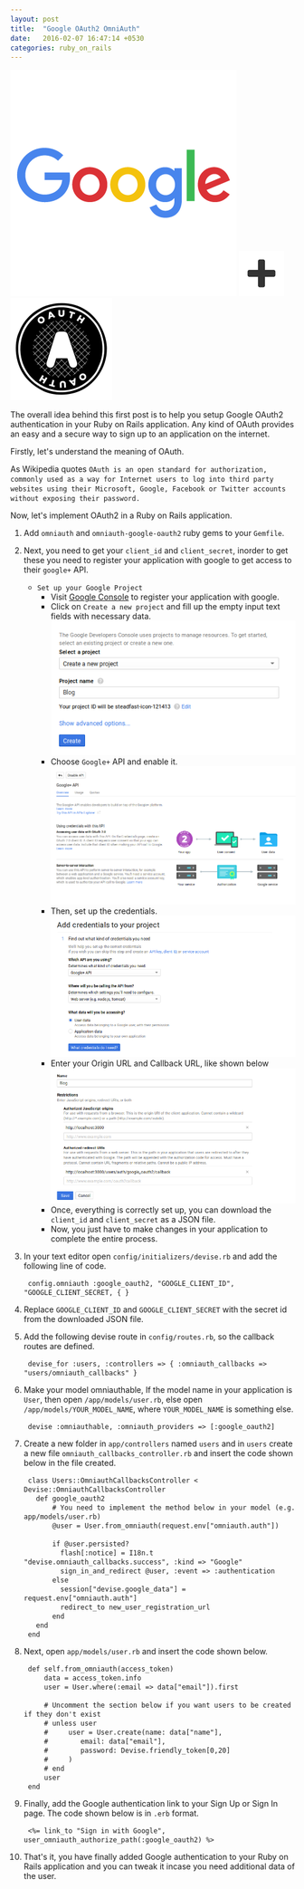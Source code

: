 ```yaml
---
layout: post
title:  "Google OAuth2 OmniAuth"
date:   2016-02-07 16:47:14 +0530
categories: ruby_on_rails
---
```

![Google](/img/google.png) ![Google+](/img/plus.png) ![OAuth](/img/oauth.png)

The overall idea behind this first post is to help you setup Google OAuth2 authentication in your Ruby on Rails application. Any kind of OAuth provides an easy and a secure way to sign up to an application on the internet.

Firstly, let's understand the meaning of OAuth.

As Wikipedia quotes `OAuth is an open standard for authorization, commonly used as a way for Internet users to log into third party websites using their Microsoft, Google, Facebook or Twitter accounts without exposing their password.`

Now, let's implement OAuth2 in a Ruby on Rails application.

1. Add `omniauth` and `omniauth-google-oauth2` ruby gems to your `Gemfile`.

2. Next, you need to get your `client_id` and `client_secret`, inorder to get these you need to register your application with google to get access to their `google+` API. 

	- `Set up your Google Project`
		- Visit [Google Console][google-console] to register your application with google. 
		- Click on `Create a new project` and fill up the empty input text fields with necessary data.
		![Google New Project](/img/project.png)
		- Choose `Google+` API and enable it.
		![Google+ API](/img/google_api.png)
		- Then, set up the credentials.
		![Credentails](/img/credentials.png)
		- Enter your Origin URL and Callback URL, like shown below
		![Credentials 2](/img/credentials_2.png)
		- Once, everything is correctly set up, you can download the `client_id` and `client_secret` as a JSON file.
		- Now, you just have to make changes in your application to complete the entire process.

3. In your text editor open `config/initializers/devise.rb` and add the following line of code.

		config.omniauth :google_oauth2, "GOOGLE_CLIENT_ID", "GOOGLE_CLIENT_SECRET, { }
4. Replace `GOOGLE_CLIENT_ID` and `GOOGLE_CLIENT_SECRET` with the secret id from the downloaded JSON file.

5. Add the following devise route in `config/routes.rb`, so the callback routes are defined.

		devise_for :users, :controllers => { :omniauth_callbacks => "users/omniauth_callbacks" }

6. Make your model omniauthable, If the model name in your application is `User`, then open `/app/models/user.rb`, else open `/app/models/YOUR_MODEL_NAME`, where `YOUR_MODEL_NAME` is something else.

		devise :omniauthable, :omniauth_providers => [:google_oauth2]

7. Create a new folder in `app/controllers` named `users` and in `users` create a new file `omniauth_callbacks_controller.rb` and insert the code shown below in the file created.

		class Users::OmniauthCallbacksController < Devise::OmniauthCallbacksController
		  def google_oauth2
		      # You need to implement the method below in your model (e.g. app/models/user.rb)
		      @user = User.from_omniauth(request.env["omniauth.auth"])

		      if @user.persisted?
		        flash[:notice] = I18n.t "devise.omniauth_callbacks.success", :kind => "Google"
		        sign_in_and_redirect @user, :event => :authentication
		      else
		        session["devise.google_data"] = request.env["omniauth.auth"]
		        redirect_to new_user_registration_url
		      end
		  end
		end

8. Next, open `app/models/user.rb` and insert the code shown below.

		def self.from_omniauth(access_token)
		    data = access_token.info
		    user = User.where(:email => data["email"]).first

		    # Uncomment the section below if you want users to be created if they don't exist
		    # unless user
		    #     user = User.create(name: data["name"],
		    #        email: data["email"],
		    #        password: Devise.friendly_token[0,20]
		    #     )
		    # end
		    user
		end

9. Finally, add the Google authentication link to your Sign Up or Sign In page. The code shown below is in `.erb` format.

		<%= link_to "Sign in with Google", user_omniauth_authorize_path(:google_oauth2) %>

10. That's it, you have finally added Google authentication to your Ruby on Rails application and you can tweak it incase you need additional data of the user.

[google-console]: https://console.developers.google.com/apis
